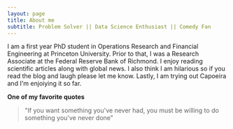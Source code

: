 ```yaml
---
layout: page
title: About me
subtitle: Problem Solver || Data Science Enthusiast || Comedy Fan
---
```


I am a first year PhD student in Operations Research and Financial Engineering at Princeton University. Prior to that, I was a Research Associate at the Federal Reserve Bank of Richmond. I enjoy reading scientific articles along with global news. I also think I am hilarious so if you read the blog and laugh please let me know. Lastly, I am trying out Capoeira and I'm enjoiying it so far.

**One of my favorite quotes**
>"If you want something you've never had, you must be willing to do something you've never done"
